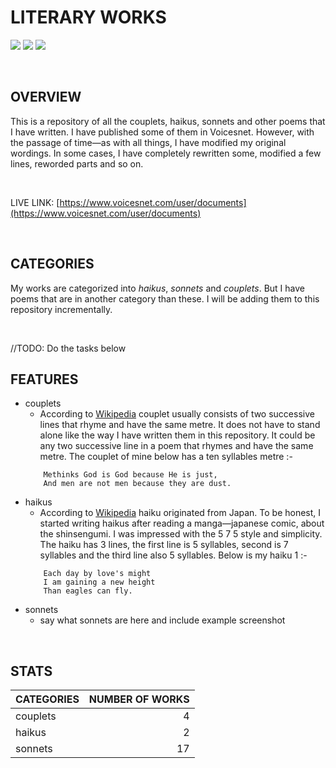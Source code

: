 # LITERARY WORKS
[![](https://img.shields.io/badge/Twitter-%40moodymudiaga-9cf?style=plastic&logo=twitter&labelColor=white&logoWidth=20)](https://twitter.com/MoodyMudiaga)
[![](https://img.shields.io/badge/LinkedIn-Mudiaga%20Moody%20Uwojeya-blue?style=plastic&logo=linkedin&labelColor=lightgrey&logoWidth=20)](https://www.linkedin.com/in/mudiaga-moody-uwojeya)
[![](https://img.shields.io/badge/Gmail-mudiagauwojeya@gmail.com-red?style=plastic&logo=gmail&labelColor=lightgrey&logoWidth=20)](mailto:moody.mudiaga@gmail.com)

<br>

## OVERVIEW

This is a repository of all the couplets, haikus, sonnets and other poems that I have written. I have published some of them in Voicesnet. However, with the passage of time—as with all things, I have modified my original wordings. In some cases, I have completely rewritten some, modified a few lines, reworded parts and so on.

<br>

LIVE LINK: [https://www.voicesnet.com/user/documents](https://www.voicesnet.com/user/documents)

<br>

## CATEGORIES

My works are categorized into *haikus*, *sonnets* and *couplets*. But I have poems that are in another category than these. I will be adding them to this repository incrementally.

<br>

//TODO: Do the tasks below
## FEATURES

* couplets
    - According to [Wikipedia](https://en.wikipedia.org/wiki/Couplet) couplet usually consists of two successive lines that rhyme and have the same metre. It does not have to stand alone like the way I have written them in this repository. It could be any two successive line in a poem that rhymes and have the same metre. The couplet of mine below has a ten syllables metre :-
    ```
        Methinks God is God because He is just,
        And men are not men because they are dust.
    ```
* haikus
    - According to [Wikipedia](https://en.wikipedia.org/wiki/Haiku) haiku originated from Japan. To be honest, I started writing haikus after reading a manga—japanese comic, about the shinsengumi. I was impressed with the 5 7 5 style and simplicity. The haiku has 3 lines, the first line is 5 syllables, second is 7 syllables and the third line also 5 syllables. Below is my haiku 1 :-
    ```
        Each day by love's might
        I am gaining a new height
        Than eagles can fly.
    ```
* sonnets
    - say what sonnets are here and include example screenshot

<br>

## STATS

| CATEGORIES | NUMBER OF WORKS |
| :--- | ---: |
| couplets | 4 |
| haikus | 2 |
| sonnets | 17 |